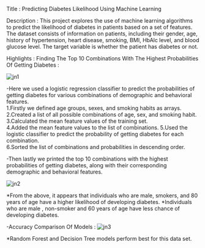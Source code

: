 Title : Predicting Diabetes Likelihood Using Machine Learning

Description :
This project explores the use of machine learning algorithms to predict the likelihood of diabetes in patients based on a set of features. The dataset consists of information on patients, including their gender,
age, history of hypertension, heart disease, smoking, BMI, HbAlc level, and blood glucose level. The target variable is whether the patient has diabetes or not.

Highlights :
Finding The Top 10 Combinations With The Highest Probabilities Of Getting Diabetes : 

![jn1](https://github.com/rbhavitha/Predicting-Diabetes-Likelihood-Using-Machine-Learning-/assets/71348485/7c2f7f44-68e0-4d0d-8380-63a652647089)

-Here we used a logistic regression classifier to predict the probabilities of getting diabetes for various combinations of demographic and behavioral features.                                            
1.Firstly we defined age groups, sexes, and smoking habits as arrays.                                                                                                                                       2.Created a list of all possible combinations of age, sex, and smoking habit.                                                                                                                            3.Calculated the mean feature values of the training set.                                                                                                                                                     
4.Added the mean feature values to the list of combinations.                                                                                                                                                    5.Used the logistic classifier to predict the probability of getting diabetes for each combination.                                                                                                          
6.Sorted the list of combinations and probabilities in descending order.

-Then lastly we printed the top 10 combinations with the highest probabilities of getting diabetes, along with their corresponding demographic and behavioral features.

![jn2](https://github.com/rbhavitha/Predicting-Diabetes-Likelihood-Using-Machine-Learning-/assets/71348485/6daa8e6e-0211-4c6c-8494-d8d0f83aa3ae)

*From the above, it appears that individuals who are male, smokers, and 80 years of age have a higher likelihood of developing diabetes.
*Individuals who are male , non-smoker and 60 years of age have less chance of developing diabetes.

-Accuracy Comparison Of Models :
![jn3](https://github.com/rbhavitha/Predicting-Diabetes-Likelihood-Using-Machine-Learning-/assets/71348485/4d09d7c9-f793-422d-b6c1-79de7489807f)

*Random Forest and Decision Tree models perform best for this data set.
